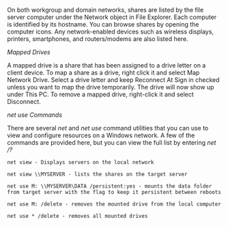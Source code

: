 On both workgroup and domain networks, shares are listed by the file server computer under the Network object in File Explorer. Each computer is identified by its hostname. You can browse shares by opening the computer icons. Any network-enabled devices such as wireless displays, printers, smartphones, and routers/modems are also listed here.

*Mapped Drives*

A mapped drive is a share that has been assigned to a drive letter on a client device. To map a share as a drive, right click it and select Map Network Drive. Select a drive letter and keep Reconnect At Sign in checked unless you want to map the drive temporarily. The drive will now show up under This PC. To remove a mapped drive, right-click it and select Disconnect.

*net use Commands*

There are several *net* and *net use* command utilities that you can use to view and configure resources on a Windows network. A few of the commands are provided here, but you can view the full list by entering *net /?*

```
net view - Displays servers on the local network

net view \\MYSERVER - lists the shares on the target server

net use M: \\MYSERVER\DATA /persistent:yes - mounts the data folder from target server with the flag to keep it persistent between reboots

net use M: /delete - removes the mounted drive from the local computer 

net use * /delete - removes all mounted drives
```